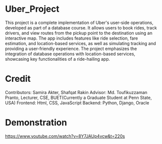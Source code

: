 # Uber_Project
This project is a complete implementation of Uber's user-side operations, developed as part of a database course. It allows users to book rides, track drivers, and view routes from the pickup point to the destination using an interactive map. The app includes features like ride selection, fare estimation, and location-based services, as well as simulating tracking and providing a user-friendly experience. The project emphasizes the integration of database operations with location-based services, showcasing key functionalities of a ride-hailing app.
# Credit
Contributors: Samira Akter, Shafqat Rakin
Advisor: Md. Toufikuzzaman Pranto, Lecturer, CSE, BUET(Currently a Graduate Student at Penn State, USA)
Frontend: Html, CSS, JavaScript
Backend: Python, Django, Oracle
# Demonstration
https://www.youtube.com/watch?v=8Y7JAUp4vcw&t=220s
